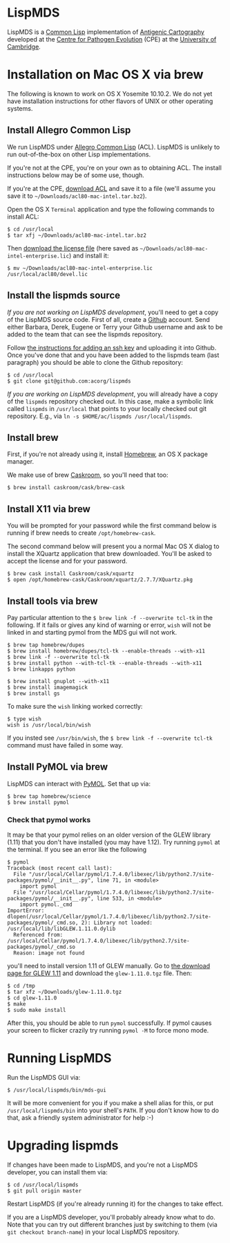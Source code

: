 # LispMDS

LispMDS is a [Common Lisp](https://en.wikipedia.org/wiki/Common_Lisp)
implementation of
[Antigenic Cartography](http://www.pathogenevolution.zoo.cam.ac.uk/antigeniccartography)
developed at the
[Centre for Pathogen Evolution](http://www.pathogenevolution.zoo.cam.ac.uk/)
(CPE) at the [University of Cambridge](http://www.cam.ac.uk/).

# Installation on Mac OS X via brew

The following is known to work on OS X Yosemite 10.10.2. We do not yet have
installation instructions for other flavors of UNIX or other operating systems.

## Install Allegro Common Lisp

We run LispMDS under
[Allegro Common Lisp](http://franz.com/products/allegrocl/) (ACL). LispMDS
is unlikely to run out-of-the-box on other Lisp implementations.

If you're not at the CPE, you're on your own as to obtaining ACL. The
install instructions below may be of some use, though.

If you're at the CPE,
[download ACL](https://notebooks.antigenic-cartography.org/eu/acl80-mac-intel.tar.bz2)
and save it to a file (we'll assume you save it to `~/Downloads/acl80-mac-intel.tar.bz2`).

Open the OS X `Terminal` application and type the following commands to
install ACL:

```
$ cd /usr/local
$ tar xfj ~/Downloads/acl80-mac-intel.tar.bz2
```

Then
[download the license file](https://notebooks.antigenic-cartography.org/eu/acl80-mac-intel-enterprise.lic)
(here saved as `~/Downloads/acl80-mac-intel-enterprise.lic`) and install
it:

```
$ mv ~/Downloads/acl80-mac-intel-enterprise.lic /usr/local/acl80/devel.lic
```

## Install the lispmds source

*If you are not working on LispMDS development*, you'll need to get a copy of the LispMDS
source code. First of all, create a [Github](http://github.com) account. Send either
Barbara, Derek, Eugene or Terry your Github username and ask to be added to the team that
can see the lispmds repository.

Follow [the instructions for adding an ssh key](https://help.github.com/articles/generating-ssh-keys/)
and uploading it into Github.  Once you've done that and you have been added to the lispmds team (last paragraph)
you should be able to clone the Github repository:

```
$ cd /usr/local
$ git clone git@github.com:acorg/lispmds
```

*If you are working on LispMDS development*, you will already have a copy
of the `lispmds` repository checked out. In this case, make a symbolic link
called `lispmds` in `/usr/local` that points to your locally checked out
git repository.  E.g., via `ln -s $HOME/ac/lispmds /usr/local/lispmds`.

## Install brew

First, if you're not already using it, install [Homebrew](http://brew.sh/),
an OS X package manager.

We make use of brew [Caskroom](http://caskroom.io/), so you'll need that
too:

```
$ brew install caskroom/cask/brew-cask
```

## Install X11 via brew

You will be prompted for your password while the first command below is
running if brew needs to create `/opt/homebrew-cask`.

The second command below will present you a normal Mac OS X dialog to
install the XQuartz application that brew downloaded.  You'll be asked to
accept the license and for your password.

```
$ brew cask install Caskroom/cask/xquartz
$ open /opt/homebrew-cask/Caskroom/xquartz/2.7.7/XQuartz.pkg
```

## Install tools via brew

Pay particular attention to the `$ brew link -f --overwrite tcl-tk` in the
following. If it fails or gives any kind of warning or error, `wish` will
not be linked in and starting pymol from the MDS gui will not work.

```
$ brew tap homebrew/dupes
$ brew install homebrew/dupes/tcl-tk --enable-threads --with-x11
$ brew link -f --overwrite tcl-tk
$ brew install python --with-tcl-tk --enable-threads --with-x11
$ brew linkapps python

$ brew install gnuplot --with-x11
$ brew install imagemagick
$ brew install gs
```

To make sure the `wish` linking worked correctly:

```
$ type wish
wish is /usr/local/bin/wish
```

If you insted see `/usr/bin/wish`, the `$ brew link -f --overwrite tcl-tk`
command must have failed in some way.

## Install PyMOL via brew

LispMDS can interact with [PyMOL](https://www.pymol.org/). Set that up via:

```
$ brew tap homebrew/science
$ brew install pymol
```

### Check that pymol works

It may be that your pymol relies on an older version of the GLEW library
(1.11) that you don't have installed (you may have 1.12).  Try running
`pymol` at the terminal. If you see an error like the following

```
$ pymol
Traceback (most recent call last):
  File "/usr/local/Cellar/pymol/1.7.4.0/libexec/lib/python2.7/site-packages/pymol/__init__.py", line 71, in <module>
    import pymol
  File "/usr/local/Cellar/pymol/1.7.4.0/libexec/lib/python2.7/site-packages/pymol/__init__.py", line 533, in <module>
    import pymol._cmd
ImportError: dlopen(/usr/local/Cellar/pymol/1.7.4.0/libexec/lib/python2.7/site-packages/pymol/_cmd.so, 2): Library not loaded: /usr/local/lib/libGLEW.1.11.0.dylib
  Referenced from: /usr/local/Cellar/pymol/1.7.4.0/libexec/lib/python2.7/site-packages/pymol/_cmd.so
  Reason: image not found
```

you'll need to install version 1.11 of GLEW manually. Go to
[the download page for GLEW 1.11](http://sourceforge.net/projects/glew/files/glew/1.11.0/)
and download the `glew-1.11.0.tgz` file. Then:

```
$ cd /tmp
$ tar xfz ~/Downloads/glew-1.11.0.tgz
$ cd glew-1.11.0
$ make
$ sudo make install
```

After this, you should be able to run `pymol` successfully. If pymol causes your screen to flicker crazily
try running `pymol -M` to force mono mode.

# Running LispMDS

Run the LispMDS GUI via:

```
$ /usr/local/lispmds/bin/mds-gui
```

It will be more convenient for you if you make a shell alias for this, or
put `/usr/local/lispmds/bin` into your shell's `PATH`.  If you don't know
how to do that, ask a friendly system administrator for help :-)

# Upgrading lispmds

If changes have been made to LispMDS, and you're not a LispMDS developer,
you can install them via:

```
$ cd /usr/local/lispmds
$ git pull origin master
```

Restart LispMDS (if you're already running it) for the changes to take
effect.

If you are a LispMDS developer, you'll probably already know what to do.
Note that you can try out different branches just by switching to them (via
`git checkout branch-name`) in your local LispMDS repository.
